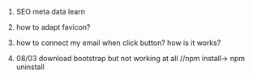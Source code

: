 1. SEO meta data learn
2. how to adapt favicon?
3. how to connect my email when click button? how is it works?

4. 08/03 download bootstrap but not working at all //npm install-> npm uninstall
